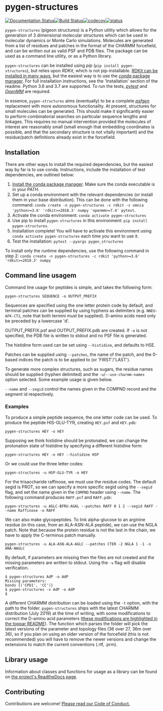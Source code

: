 # pygen-structures

[![Documentation Status](https://readthedocs.org/projects/pygen-structures/badge/?version=latest)](https://pygen-structures.readthedocs.io/en/latest/?badge=latest)[![Build Status](https://travis-ci.org/thesketh/pygen-structures.svg?branch=master)](https://travis-ci.org/thesketh/pygen-structures)[![codecov](https://codecov.io/gh/thesketh/pygen-structures/branch/master/graph/badge.svg)](https://codecov.io/gh/thesketh/pygen-structures)[![status](https://joss.theoj.org/papers/57dce0c14dd34c111f89077cd367dbd7/status.svg)](https://joss.theoj.org/papers/57dce0c14dd34c111f89077cd367dbd7)


`pygen-structures` (pigeon structures) is a Python utility which allows for the generation of 3 dimensional molecular structures which can be used in molecular dynamics or Monte Carlo simulations. Molecules are generated from a list of residues and patches in the format of the CHARMM forcefield, and can be written out as valid PSF and PDB files. The package can be used as a command line utility, or as a Python library.

`pygen-structures` can be installed using _pip_ (`pip install pygen-structures`), but relies upon _RDKit_, which is not pip-installable. [RDKit can be installed in many ways](https://www.rdkit.org/docs/Install.html), but the easiest way is to use the [_conda_ package manager](https://docs.conda.io/projects/conda/en/latest/). For full installation instructions, see the 'Installation' section of the readme. Python 3.6 and 3.7 are supported. To run the tests, [_pytest_](https://docs.pytest.org/en/latest/) and [_OpenMM_](http://openmm.org/) are required.

In essence, `pygen-structures` aims (eventually) to be a complete [_psfgen_](https://www.ks.uiuc.edu/Research/vmd/plugins/psfgen/) replacement with more autonomous functionality. At present, structures for small molecules can be generated. This should make it significantly easier to perform combinatorial searches on particular sequence lengths and linkages. This requires no manual intervention provided the molecules of interest are reasonably small (small enough that embedding coordinates is possible, and that the secondary structure is not vitally important) and the residue/patch definitions already exist in the forcefield.

## Installation

There are other ways to install the required dependencies, but the easiest way by far is to use conda. Instructions, include the installation of test dependencies, are outlined below:

1. [Install the conda package manager](https://docs.anaconda.com/anaconda/install/). Make sure the conda executable is in your PATH.
2. Set up a conda environment with the relevant dependencies (or install them in your base distribution). This can be done with the following command: `conda create -n pygen-structures -c rdkit -c omnia 'python>=3.6' 'rdkit>=2018.3' numpy 'openmm>=7.4' pytest`.
3. Activate the conda environment: `conda activate pygen-structures`
4. Use pip to install `pygen-structures` in this environment: `pip install pygen-structures`.
5. Installation complete! You will have to activate this environment using `conda activate pygen-structures` each time you want to use it.
6. Test the installation: `pytest --pyargs pygen_structures`

To install only the runtime dependencies, use the following command in step 2: `conda create -n pygen-structures -c rdkit 'python>=3.6' 'rdkit>=2018.3' numpy`

## Command line usagem

Command line usage for peptides is simple, and takes the following form:

```
pygen-structures SEQUENCE -o OUTPUT_PREFIX
```

Sequences are specified using the one letter protein code by default, and terminal patches can be supplied by using hyphens as delimiters (e.g. `NNEU-AFK-CT2`, note that both termini must be supplied). D-amino acids need only be preceded by a lowercase 'd'.

OUTPUT_PREFIX.psf and OUTPUT_PREFIX.pdb are created. If `-o` is not specified, the PDB file is written to stdout and no PSF file is generated.

The histidine form used can be set using `--histidine`, and defaults to HSE.

Patches can be supplied using `--patches`, the name of the patch, and the 0-based indices the patch is to be applied to (or 'FIRST'/'LAST').

To generate more complex structures, such as sugars, the residue names should be supplied (hyphen delimited) and the `-u`/`--use-charmm-names` option selected. Some example usage is given below.

`--name` and `--segid` control the names given in the COMPND record and the segment id respectively.

### Examples

To produce a simple peptide sequence, the one letter code can be used. To produce the peptide HIS-GLU-TYR, creating `HEY.psf` and `HEY.pdb`:

```
pygen-structures HEY -o HEY
```

Supposing we think histidine should be protonated, we can change the protonation state of histidine by specifying a different histidine form:

```
pygen-structures HEY -o HEY --histidine HSP
```

Or we could use the three letter codes:

```
pygen-structures -u HSP-GLU-TYR -o HEY
```

For the trisaccharide raffinose, we must use the residue codes. The default segid is PROT, so we can specify a more specific segid using the `--segid` flag, and set the name given in the `COMPND` header using `--name`. The following command produces `RAFF.psf` and `RAFF.pdb`:

```
pygen-structures -u AGLC-BFRU-AGAL --patches RAFF 0 1 2 --segid RAFF --name Raffinose -o RAFF
```

We can also make glycopeptides. To link alpha-glucose to an arginine residue (in this case, from an ALA-ASN-ALA peptide), we can use the NGLA patch. Note that because the protein residue is not the last in the chain, we have to apply the C-terminus patch manually.

```
pygen-structures -u ALA-ASN-ALA-AGLC --patches CTER -2 NGLA 1 -1 -o ANA-NAGLC
```

By default, if parameters are missing then the files are not created and the missing parameters are written to stdout. Using the `-v` flag will disable verification.

```
$ pygen-structures AdP -o AdP
Missing parameters:
bonds {('CPD1', 'CC')}
$ pygen-structures -v AdP -o AdP
$
```

A different CHARMM distribution can be loaded using the `-t` option, with the path to the folder. `pygen-structures` ships with the latest CHARMM distribution (July 2019) at the time of writing, with some modifications to correct the D-amino acid parameters ([these modifications are highlighted in the toppar README](pygen_structures/toppar/README.md)). The function which parses the folder will pick the latest versions of the parameter and topology files (36 over 27, 36m over 36), so if you plan on using an older version of the forcefield (this is not recommended) you will have to remove the newer versions and change the extensions to match the current conventions (.rtf, .prm).

## Library usage

Information about classes and functions for usage as a library can be found on [the project's ReadtheDocs page](https://pygen-structures.readthedocs.io/en/latest/).

## Contributing

Contributions are welcome! [Please read our Code of Conduct.](CONTRIBUTING.md)
